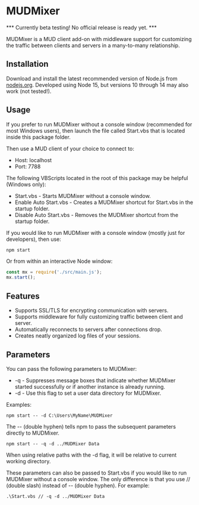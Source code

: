 # MUDMixer
*** Currently beta testing! No official release is ready yet. ***

MUDMixer is a MUD client add-on with middleware support for customizing the traffic between clients and servers in a many-to-many relationship.

## Installation
Download and install the latest recommended version of Node.js from [nodejs.org](https://nodejs.org/).
Developed using Node 15, but versions 10 through 14 may also work (not tested!).

## Usage
If you prefer to run MUDMixer without a console window (recommended for most Windows users), then launch the file called Start.vbs that is located inside this package folder.

Then use a MUD client of your choice to connect to:
- Host: localhost
- Port: 7788

The following VBScripts located in the root of this package may be helpful (Windows only):
- Start.vbs - Starts MUDMixer without a console window.
- Enable Auto Start.vbs - Creates a MUDMixer shortcut for Start.vbs in the startup folder.
- Disable Auto Start.vbs - Removes the MUDMixer shortcut from the startup folder.

If you would like to run MUDMixer with a console window (mostly just for developers), then use:
```
npm start
```

Or from within an interactive Node window:
```js
const mx = require('./src/main.js');
mx.start();
```

## Features
- Supports SSL/TLS for encrypting communication with servers.
- Supports middleware for fully customizing traffic between client and server.
- Automatically reconnects to servers after connections drop.
- Creates neatly organized log files of your sessions.

## Parameters
You can pass the following parameters to MUDMixer:

- -q - Suppresses message boxes that indicate whether MUDMixer started successfully or if another instance is already running.
- -d <directory> - Use this flag to set a user data directory for MUDMixer.

Examples:
```
npm start -- -d C:\Users\MyName\MUDMixer
```

The -- (double hyphen) tells npm to pass the subsequent parameters directly to MUDMixer.

```
npm start -- -q -d ../MUDMixer Data
```

When using relative paths with the -d flag, it will be relative to current working directory.

These parameters can also be passed to Start.vbs if you would like to run MUDMixer without a console window. The only difference is that you use // (double slash) instead of -- (double hyphen). For example:
```
.\Start.vbs // -q -d ../MUDMixer Data
```
